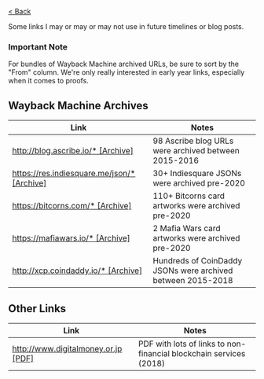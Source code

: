 [< Back](../)

Some links I may or may or may not use in future timelines or blog posts.

### Important Note

For bundles of Wayback Machine archived URLs, be sure to sort by the "From" column. We're only really interested in early year links, especially when it comes to proofs.

## Wayback Machine Archives

| Link | Notes |
|------|-------|
| [http://blog.ascribe.io/* [Archive]](https://web.archive.org/web/*/http://blog.ascribe.io/*) | 98 Ascribe blog URLs were archived between 2015-2016 |
| [https://res.indiesquare.me/json/* [Archive]](https://web.archive.org/web/*/res.indiesquare.me/json/*) | 30+ Indiesquare JSONs were archived pre-2020 |
| [https://bitcorns.com/* [Archive]](https://web.archive.org/web/*/https://bitcorns.com/storage/tokens/*) | 110+ Bitcorns card artworks were archived pre-2020 |
| [https://mafiawars.io/* [Archive]](https://web.archive.org/web/*/https://mafiawars.io/*) | 2 Mafia Wars card artworks were archived pre-2020 |
| [http://xcp.coindaddy.io/* [Archive]](https://web.archive.org/web/*/xcp.coindaddy.io/*) | Hundreds of CoinDaddy JSONs were archived between 2015-2018 |

## Other Links

| Link | Notes |
|------|-------|
| [http://www.digitalmoney.or.jp [PDF]](http://www.digitalmoney.or.jp/wp-content/uploads/2018/02/201801_BlockChain_Usecase_NonFinancial_EN_v4.pdf) | PDF with lots of links to non-financial blockchain services (2018) |


